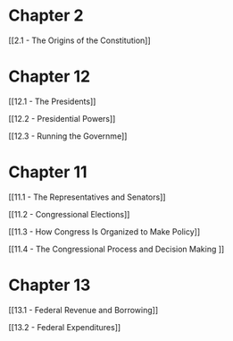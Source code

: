 # Chapter 2
[[2.1 - The Origins of the Constitution]]

# Chapter 12
[[12.1 - The Presidents]]

[[12.2 - Presidential Powers]]

[[12.3 - Running the Governme]]

# Chapter 11
[[11.1 - The Representatives and Senators]]

[[11.2 - Congressional Elections]]

[[11.3 - How Congress Is Organized to Make Policy]]

[[11.4 - The Congressional Process and Decision Making ]]

# Chapter 13

[[13.1 - Federal Revenue and Borrowing]]

[[13.2 - Federal Expenditures]]